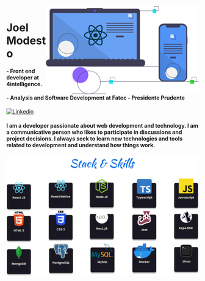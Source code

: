 <img align="right" src="https://github.com/joelmss93/joelmss93/blob/main/images/Hero.svg" width="400">


# Joel Modesto
#### - Front end developer at 4intelligence.
#### - Analysis and Software Development at Fatec - Presidente Prudente

[![Linkedin](https://img.shields.io/badge/-LinkedIn-blue?style=flat-square&logo=Linkedin&logoColor=white&link=https://www.linkedin.com/in/joel-modesto/)](https://www.linkedin.com/in/joel-modesto/)

#### I am a developer passionate about web development and technology. I am a communicative person who likes to participate in discussions and project decisions. I always seek to learn new technologies and tools related to development and understand how things work.

<p align="center">
<img src="https://github.com/joelmss93/joelmss93/blob/main/images/TechsImage.png" width="800">
</p>